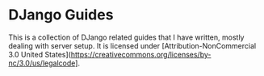 # DJango Guides

This is a collection of DJango related guides that I have written, mostly dealing with server setup. It is licensed under [Attribution-NonCommercial 3.0 United States](https://creativecommons.org/licenses/by-nc/3.0/us/legalcode].
